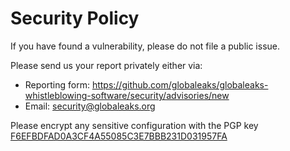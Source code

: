 # Security Policy
If you have found a vulnerability, please do not file a public issue.

Please send us your report privately either via:
- Reporting form: https://github.com/globaleaks/globaleaks-whistleblowing-software/security/advisories/new
- Email: security@globaleaks.org

Please encrypt any sensitive configuration with the PGP key [F6EFBDFAD0A3CF4A55085C3E7BBB231D031957FA](https://deb.globaleaks.org/security.asc)
